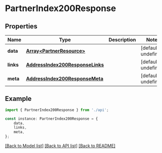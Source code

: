 # PartnerIndex200Response


## Properties

Name | Type | Description | Notes
------------ | ------------- | ------------- | -------------
**data** | [**Array&lt;PartnerResource&gt;**](PartnerResource.md) |  | [default to undefined]
**links** | [**AddressIndex200ResponseLinks**](AddressIndex200ResponseLinks.md) |  | [default to undefined]
**meta** | [**AddressIndex200ResponseMeta**](AddressIndex200ResponseMeta.md) |  | [default to undefined]

## Example

```typescript
import { PartnerIndex200Response } from './api';

const instance: PartnerIndex200Response = {
    data,
    links,
    meta,
};
```

[[Back to Model list]](../README.md#documentation-for-models) [[Back to API list]](../README.md#documentation-for-api-endpoints) [[Back to README]](../README.md)
